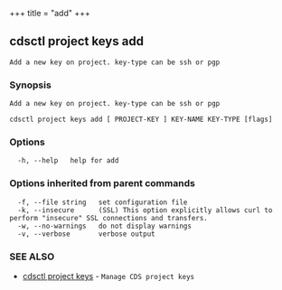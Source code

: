 +++
title = "add"
+++
## cdsctl project keys add

`Add a new key on project. key-type can be ssh or pgp`

### Synopsis

`Add a new key on project. key-type can be ssh or pgp`

```
cdsctl project keys add [ PROJECT-KEY ] KEY-NAME KEY-TYPE [flags]
```

### Options

```
  -h, --help   help for add
```

### Options inherited from parent commands

```
  -f, --file string   set configuration file
  -k, --insecure      (SSL) This option explicitly allows curl to perform "insecure" SSL connections and transfers.
  -w, --no-warnings   do not display warnings
  -v, --verbose       verbose output
```

### SEE ALSO

* [cdsctl project keys](/manual/components/cdsctl/project/keys/)	 - `Manage CDS project keys`

